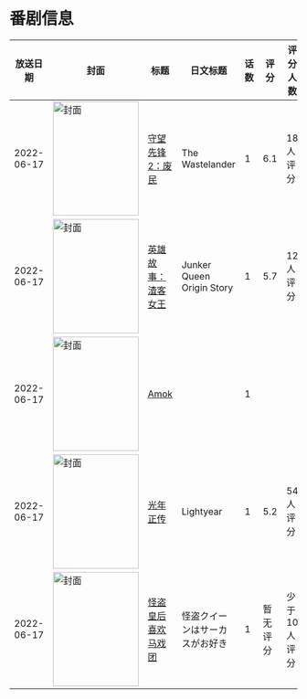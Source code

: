 # 番剧信息

|放送日期|封面|标题|日文标题|话数|评分|评分人数|
|---|---|---|---|---|---|---|
|2022-06-17|<img src="https://lain.bgm.tv/pic/cover/c/07/ba/388138_6813E.jpg" alt="封面" style="width:150px;height:200px;object-fit:cover;">|[守望先锋2：废民](https://bangumi.tv/subject/388138)|The Wastelander|1|6.1|18人评分|
|2022-06-17|<img src="https://lain.bgm.tv/pic/cover/c/62/88/388139_5JUrD.jpg" alt="封面" style="width:150px;height:200px;object-fit:cover;">|[英雄故事：渣客女王](https://bangumi.tv/subject/388139)|Junker Queen Origin Story|1|5.7|12人评分|
|2022-06-17|<img src="https://lain.bgm.tv/pic/cover/c/d3/86/388989_Fq9Ay.jpg" alt="封面" style="width:150px;height:200px;object-fit:cover;">|[Amok](https://bangumi.tv/subject/388989)||1|||
|2022-06-17|<img src="https://lain.bgm.tv/pic/cover/c/bb/d7/354630_nY4H8.jpg" alt="封面" style="width:150px;height:200px;object-fit:cover;">|[光年正传](https://bangumi.tv/subject/354630)|Lightyear|1|5.2|54人评分|
|2022-06-17|<img src="https://lain.bgm.tv/pic/cover/c/4a/47/341657_hSMsR.jpg" alt="封面" style="width:150px;height:200px;object-fit:cover;">|[怪盗皇后喜欢马戏团](https://bangumi.tv/subject/341657)|怪盗クイーンはサーカスがお好き|1|暂无评分|少于10人评分|
